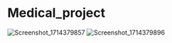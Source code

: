 # Medical_project


![Screenshot_1714379857](https://github.com/sarvajeet23/medical_app_ui/assets/96564542/50417671-775c-46c9-94d1-2992785efc1a)
![Screenshot_1714379896](https://github.com/sarvajeet23/medical_app_ui/assets/96564542/b77e3816-7994-45aa-a54b-27284ae56432)
